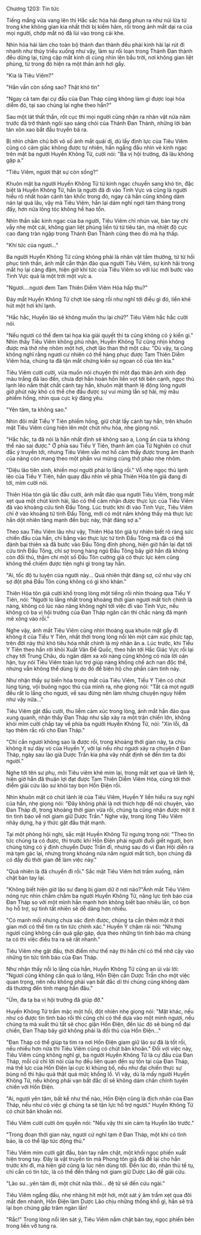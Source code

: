 




Chương 1203: Tin tức


Tiếng mắng vừa vang lên thì Hắc sắc hỏa hải đang phun ra như núi lửa từ trong khe không gian kia nhất thời bị kiềm hãm, rồi trong ánh mắt dại ra của mọi người, chớp mắt nó đã lùi vào trong cái khe.

Nhìn hỏa hải làm cho toàn bộ thánh đan thành đều phải kinh hãi lại rút đi nhanh như thủy triều xuống như vậy, làm sự rối loạn trong Thánh Đan thành đều dừng lại, từng cặp mắt kinh dị cùng nhìn lên bầu trời, nơi không gian liệt phùng, từ trong đó hiện ra một thân ảnh hơi gầy.

"Kia là Tiêu Viêm?"

"Hắn vần còn sống sao? Thật khó tin"

"Ngay cả tam đại cự đầu của Đan Tháp cũng không làm gì được loại hỏa diễm đó, tại sao chúng lại nghe theo hắn?"

Sau một lát thất thần, rốt cục thì mọi người cũng nhận ra nhân vật nửa năm trước đã trở thành ngôi sao sáng chói của Thánh Đan Thành, những lời bàn tán xôn xao bắt đầu truyền bá ra.

Bị nhìn chăm chú bởi vô số ánh mắt quái dị, dù lấy định lực của Tiêu Viêm cũng có cảm giác không được tự nhiên, hắn ngẩng đầu nhìn vẻ kinh ngạc trên mặt ba người Huyền Không Tử, cười nói: "Ba vị hội trưởng, đã lâu không gặp a."

"Tiêu Viêm, ngươi thật sự còn sống?"

Khuôn mặt ba người Huyền Không Tử từ kinh ngạc chuyển sang khó tin, đặc biệt là Huyền Không Tử, hắn là người đã đi vào Tinh Vực và cũng là người hiểu rõ nhất hoàn cảnh tàn khốc trong đó, ngay cả hắn cũng không dám nán lại quá lâu, vậy mà Tiêu Viêm, hắn lại dám nghỉ ngơi tám tháng trong đấy, hơn nửa lông tóc không hề hao tổn.

Nhìn thần sắc kinh ngạc của ba người, Tiêu Viêm chỉ nhún vai, bàn tay chỉ vẫy nhẹ một cái, không gian liệt phùng liền từ từ tiêu tán, mà nhiệt độ cực cao đang tràn ngập trong Thánh Đan Thành cũng theo đó mà hạ thấp.

"Khí tức của ngươi…"

Ba người Huyền Không Tử cũng không phải là nhân vật tầm thường, từ từ hồi phục tinh thần, ánh mắt cẩn thận đảo qua người Tiêu Viêm, sự kinh hãi trong mắt họ lại càng đậm, hiện giờ khí tức của Tiêu Viêm so với lúc mới bước vào Tinh Vực quả là một trời một vực a.

"Ngươi….ngươi đem Tam Thiên Diễm Viêm Hỏa hấp thu?"

Đáy mắt Huyền Không Tử chợt lóe sáng rồi như nghĩ tới điều gì đó, liền khẽ hút một hơi khí lạnh.

"Hắc hắc, Huyền lão sẽ không muốn thu lại chứ?" Tiêu Viêm hắc hắc cười nói.

"Nếu ngươi có thể đem tai họa kia giải quyết thì ta cũng không có ý kiền gì." Nhìn thấy Tiêu Viêm không phủ nhận, Huyền Không Tử cũng nhịn không được mà thở nhẹ nhõm một hơi, chợt lão than thở một câu: "Dù vậy, ta cũng không nghĩ rằng ngươi cư nhiên có thể hàng phục được Tam Thiên Diễm Viêm hỏa, chúng ta đã tận mắt chứng kiến sự ngoan cố của tên kia."

Tiêu Viêm cười cười, vừa muốn nói chuyện thì môt đạo thân ảnh xinh đẹp màu trắng đã lao đến, chưa đợi hắn hoàn hồn liền vọt tới bên cạnh, ngọc thủ lạnh lẽo nắm thật chắt cánh tay hắn, khuôn mặt thanh lệ động lòng người giờ phút này khó có thể che đấu được sự vui mừng lẫn sợ hãi, mỹ mâu phiếm hồng, nhìn qua cực kỳ đáng yêu.

"Yên tâm, ta không sao."

Nhìn đôi mắt Tiểu Y Tiên phiếm hồng, giữ chặt lấy cánh tay hắn, trên khuôn mặt Tiêu Viêm cũng hiện lên một chút nhu hòa, nhẹ giọng nói.

"Hắc hắc, ta đã nói là hắn nhất định sẽ không sao a, Long ấn của ta không thể nào sai được." Ở phía sau Tiểu Y Tiên, thanh âm của Tử Nghiên có chút đắc ý truyền tới, nhưng Tiêu Viêm vẫn mơ hồ cảm thấy được trong âm thanh của nàng còn mang theo một phần vui mừng cùng thở phào nhẹ nhõm.

"Diệu lão tiên sinh, khiến mọi người phải lo lắng rồi." Vỗ nhẹ ngọc thủ lạnh lẽo của Tiểu Y Tiên, hắn quay đầu nhìn về phía Thiên Hỏa tôn giả đang đi tới, mỉm cười nói.

Thiên Hỏa tôn giả lắc đầu cười, ánh mắt đảo qua người Tiêu Viêm, trong mắt xẹt qua một chút kinh hãi, lão có thể cảm nhận được thực lực của Tiêu Viêm đã vào khoảng cửu tinh Đấu Tông. Lúc trước khi đi vào Tinh Vực, Tiêu Viêm chỉ ở vào khoảng tứ tinh Đấu Tông, mới có một năm không thấy mà thực lực hắn dột nhiên tăng mạnh đến bực này, thật đáng sợ a."

Theo sau Tiêu Viêm lâu như vậy, Thiên Hỏa tôn giả tự nhiên biết rõ ràng sức chiến đấu của hắn, chỉ bằng vào thực lực tứ tinh Đấu Tông mà đã có thể đánh bại thiên xà đã bước vào Đấu Tông đỉnh phong, hiện giờ hắn lại đạt tới cửu tinh Đấu Tông, chỉ sợ trong hàng ngũ Đấu Tông bây giờ hắn đã không còn đối thủ, thậm chí một số Đấu Tôn cường giả có thực lực kém cũng không thể chiếm được tiện nghi gì trong tay hắn.

"Ai, tốc độ tu luyện của người này… Quả nhiên thật đáng sợ, cứ như vậy chỉ sợ đột phá Đấu Tôn cũng không có gì khó khăn."

Thiên Hỏa tôn giả cười khổ trong lòng một tiếng rồi nhìn thoáng qua Tiểu Y Tiên, nói: "Người lo lắng nhất trong khoảng thời gian ngươi mất tích chính là nàng, không có lúc nào nàng không nghĩ tới việc đi vào Tinh Vực, nếu không có ba vị hội trưởng của Đan Tháp ngăn cản thì chắc nàng đã mạnh mẽ xông vào rồi."

Nghe vậy, ánh mắt Tiêu Viêm cũng nhìn thoáng qua khuôn mặt gầy đi không ít của Tiểu Y Tiên, nhất thời trong lòng nổi lên một cảm xúc phức tạp, trên đời này thứ khó tiêu hóa nhất chính là mỹ nhân ân a. Lúc trước, khi Tiểu Y Tiên theo hắn rời khỏi Xuất Vân Đế Quốc, theo hắn tới Hắc Giác Vực rồi lại chạy tới Trung Châu, dù ngàn dặm xa xôi nàng cũng không có nửa lời oán hận, tuy nói Tiêu Viêm toàn lực trợ giúp nàng khống chế ách nan độc thể, nhưng vẫn không thể dùng lý do đó để biện hộ cho phần cảm tình này.

Như nhận thấy sự biến hóa trong mắt của Tiêu Viêm, Tiểu Y Tiên có chút lúng túng, vội buông ngọc thủ của mình ra, nhẹ giọng nói: "Tất cả mọt người đều rất lo lắng cho ngươi, về sau đừng nên làm nhưng chuyện nguy hiểm như vậy nữa…"

Tiêu Viêm gật đầu cười, thu liễm cảm xúc trong lòng, ánh mắt hắn đảo qua xung quanh, nhận thấy Đan Tháp như sắp xảy ra một trận chiến lớn, không khỏi mỉm cười chắp tay về phía ba người Huyền Không Tử, nói: "Xin lỗi, đã tạo thêm rắc rối cho Đan Tháp."

"Chỉ cần ngươi không sao là được rồi, trong khoảng thời gian này, ta chịu không ít sự dày vò của Huyền Y, với lại nếu như ngươi xảy ra chuyện ở Đan Tháp, ngày sau lão già Dược Trần kia phá vây nhất định sẽ đến tìm ta đòi người."

Nghe tới tên sư phụ, môi Tiêu viêm khẽ mím lại, trong mắt xẹt qua vẻ lãnh lệ, hiện giờ hắn đã thuận lợi đạt được Tam Thiên Diễm Viêm Hỏa, cũng tới thời điểm giải cứu lão sư khỏi tay bọn Hồn Điện rồi.

Nhìn khuôn mặt có chút lãnh lệ của Tiêu Viêm, Huyền Y liền hiểu ra suy nghĩ của hắn, nhẹ giọng nói: "Đây không phải là nơi thích hợp để nói chuyện, vào Đan Tháp đi, trong khoảng thời gian vừa rồi, chúng ta cũng nhận được một ít tin tình báo về nơi giam giữ Dược Trần." Nghe vậy, trong lòng Tiêu Viêm nhảy dựng, hạ ý thức gật đầu thật mạnh.

Tại một phòng hội nghị, sắc mặt Huyền Không Tử ngưng trọng nói: "Theo tin tức chúng ta có được, thì trước khi Hồn Điện phái người đuổi giết ngươi, bọn chúng từng có ý định chuyển Dược Trần đi, nhưng sau đó vì Đan Hội diễn ra mà tạm gác lại, nhưng trong khoảng nửa năm ngươi mất tích, bọn chúng đã có đầy đủ thời gian để làm việc này."

"Quả nhiên là đã chuyển đi rồi." Sắc mặt Tiêu Viêm hơi trầm xuống, nắm chặt bàn tay lại.

"Không biết hiện giờ lão sư đang bị giam dữ ở nơi nào?"Ánh mắt Tiêu Viêm nóng rực nhìn chằm chằm ba người Huyền Không Tử, năng lực tình báo của Đan Tháp so với một mình hắn mạnh hơn không biết bao nhiêu lần, có bọn họ hỗ trợ, sự tình tất nhiên sẽ dễ dàng hơn nhiều.

"Có manh mối nhưng chưa xác định được, chúng ta cần thêm một ít thời gian mới có thể tìm ra tin tức chính xác." Huyền Y chậm rãi nói: "Nhưng ngươi cũng không cần quá gấp gáp, dựa theo những tin tình báo mà chúng ta có thì việc điều tra ra sẽ rất nhanh."

Tiêu Viêm nhẹ gật đầu, thời điểm như thế này thì hắn chỉ có thể nhờ cậy vào những tin tức tình báo của Đan Tháp.

Như nhận thấy nỗi lo lắng của hắn, Huyền Không Tử cũng an ủi vài lời: "Ngươi cũng không cần quá lo lắng, Hồn Điện cần Dược Trần cho một việc quan trọng, nên nếu không phải vạn bất đắc dĩ thì chúng cũng không dám đả thương đến tính mạng hắn đâu."

"Ừm, đa tạ ba vị hội trưởng đã giúp đỡ."

Huyền Không Tử trầm mặc một hồi, đột nhiên nhẹ giọng nói: "Mặt khác, nếu như có được tin tình báo rồi thì cũng chỉ có thể dựa vào một mình ngươi, nếu chúng ta mà xuất thủ tất sẽ chọc giận Hồn Điện, đến lúc đó sẽ bùng nổ đại chiến, Đan Tháp bây giờ không phải là đối thủ của Hồn Điện…"

"Đan Tháp có thể giúp ta tìm ra nơi Hồn Điện giam giữ lão sư đã là tốt rồi, nều nhiều hơn nữa thì Tiêu Viêm cũng có chút băn khoăn." Đối vơi việc này, Tiêu Viêm cũng không nghĩ gì, ba người Huyền Không Tử là cự đầu của Đan Tháp, mỗi cử chỉ lời nói của họ đều liên quan đến sự tồn tại của Đan Tháp, mà thề lực của Hồn Điện lại cực kì khủng bố, nếu như đại chiến thực sự bùng nổ thì hậu quả thật quá mức khổng lồ. Vì vậy, dù là mấy người Huyền Không Tử, nếu không phải vạn bất đắc dĩ sẽ không dám chân chính tuyên chiến với Hồn Điện.

"Ai, ngươi yên tâm, bất kể như thế nào, Hồn Điện cũng là địch nhân của Đan Tháp, nếu như có việc gì chúng ta sẽ tận lực hỗ trợ ngươi." Huyền Không Tử có chút băn khoăn nói.

Tiêu Viêm cười cười ôm quyền nói: "Nếu vậy thì xin cám tạ Huyền lão trước."

"Trong đoạn thời gian này, ngươi cứ nghỉ tạm ở Đan Tháp, một khi có tình báo, là có thể lập tức động thủ."

Tiêu Viêm mỉm cười gật đầu, bàn tay nắm chặt, một khối ngọc phiến xuất hiện trong tay. Đây là vật truyền tin mà Phong tôn giả đã để lại cho hắn trước khi đi, mà hiện giờ cũng là lúc nên dùng tới. Đến lúc đó, nhân thủ tề tụ, chỉ cần có tin tức, là có thể đến thẳng nơi giam giữ Dược Lão để giải cứu.

"Lão sư...yên tâm đi, một chút nữa thôi... đệ tử sẽ đến cứu ngài."

Tiêu Viêm ngẩng đầu, nhẹ nhàng hít một hơi, một sát ý âm trầm xẹt qua đôi mắt đen nhánh, Hồn Điện làm Dược Lão chịu những thống khổ gì, hắn sẽ trả lại bọn chúng gấp trăm ngàn lần!

"Rắc!" Trong lòng nổi lên sát ý, Tiêu Viêm nắm chặt bàn tay, ngọc phiến bên trong liền vỡ tung ra.




